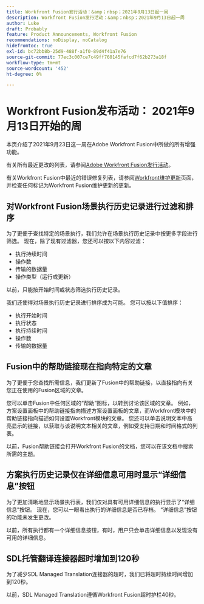 ```yaml
---
title: Workfront Fusion发行活动：&amp；nbsp；2021年9月13日起一周
description: Workfront Fusion发行活动：&amp；nbsp；2021年9月13日起一周
author: Luke
draft: Probably
feature: Product Announcements, Workfront Fusion
recommendations: noDisplay, noCatalog
hidefromtoc: true
exl-id: bc72bb8b-25d9-488f-a1f0-89d4f41a7e76
source-git-commit: 77ec3c007ce7c49ff760145fafcd7f62b273a18f
workflow-type: tm+mt
source-wordcount: '452'
ht-degree: 0%

---
```


# Workfront Fusion发布活动： 2021年9月13日开始的周

本页介绍了2021年9月23日这一周在Adobe Workfront Fusion中所做的所有增强功能。

有关所有最近更改的列表，请参阅[Adobe Workfront Fusion发行活动](/help/workfront-fusion/fusion-product-releases/fusion-release-activity.md)。

有关Workfront Fusion中最近的错误修复列表，请参阅[Workfront维护更新](https://experienceleague.adobe.com/docs/workfront-known-issues/releases/current-updates.html)页面，并检查任何标记为Workfront Fusion维护更新的更新。

## 对Workfront Fusion场景执行历史记录进行过滤和排序

为了更便于查找特定的场景执行，我们允许在场景执行历史记录中按更多字段进行筛选。 现在，除了现有过滤器，您还可以按以下内容过滤：

* 执行持续时间
* 操作数
* 传输的数据量
* 操作类型（运行或更新）

以前，只能按开始时间或状态筛选执行历史记录。

我们还使得对场景执行历史记录进行排序成为可能。 您可以按以下值排序：

* 执行开始时间
* 执行状态
* 执行持续时间
* 操作数
* 传输的数据量


## Fusion中的帮助链接现在指向特定的文章

为了更便于您查找所需信息，我们更新了Fusion中的帮助链接，以直接指向有关您正在使用的Fusion区域的文章。

您可以单击Fusion中任何区域的“帮助”图标，以转到讨论该区域的文章。 例如，方案设置面板中的帮助链接指向描述方案设置面板的文章，而Workfront模块中的帮助链接指向描述如何设置Workfront模块的文章。 您还可以单击说明文本中高亮显示的链接，以获取与该说明文本相关的文章，例如受支持日期和时间格式的列表。

以前，Fusion帮助链接会打开Workfront Fusion的文档，您可以在该文档中搜索所需的主题。

## 方案执行历史记录仅在详细信息可用时显示“详细信息”按钮

为了更加清晰地显示场景执行表，我们仅对具有可用详细信息的执行显示了“详细信息”按钮。 现在，您可以一眼看出执行的详细信息是否已存档。 “详细信息”按钮的功能未发生更改。

以前，所有执行都有一个详细信息按钮，有时，用户只会单击详细信息以发现没有可用的详细信息。


## SDL托管翻译连接器超时增加到120秒

为了减少SDL Managed Translation连接器的超时，我们已将超时持续时间增加到120秒。

以前，SDL Managed Translation遵循Workfront Fusion超时护栏40秒。
